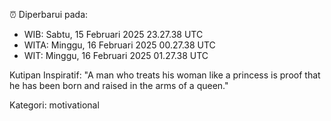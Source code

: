 ⏰ Diperbarui pada:
- WIB: Sabtu, 15 Februari 2025 23.27.38 UTC
- WITA: Minggu, 16 Februari 2025 00.27.38 UTC
- WIT: Minggu, 16 Februari 2025 01.27.38 UTC

Kutipan Inspiratif:
"A man who treats his woman like a princess is proof that he has been born and raised in the arms of a queen."


Kategori: motivational

